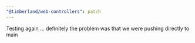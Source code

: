```yaml
---
"@timberland/web-controllers": patch
---
```


Testing again ... definitely the problem was that we were pushing directly to main
